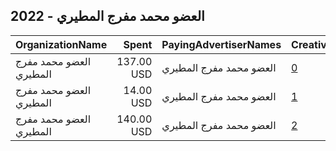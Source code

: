 ## 2022 - العضو محمد مفرج المطيري 
|OrganizationName|Spent|PayingAdvertiserNames|CreativeUrls|Impressions|Genders|AgeBrackets|CountryCodes|BillingAddresses|CandidateBallotInformation|
|:---|---:|:---|:---|---:|:---|:---|:---|:---|:---|
|العضو محمد مفرج المطيري|137.00 USD|العضو محمد مفرج المطيري|[0](https://www.snap.com/political-ads/asset/92effe1e04e83922f10bed12f636dade60176932fca35ece13af2e643ade30f3?mediaType=jpeg)|49,769||18+|kuwait|"شرحبيل,حولي,60000,KW"||
|العضو محمد مفرج المطيري|14.00 USD|العضو محمد مفرج المطيري|[1](https://www.snap.com/political-ads/asset/8151fa3b73f6c194913853c2c8bde9c04d3b419781ec8f891b68deacdb8f4064?mediaType=png)|6,711|||kuwait|"شرحبيل,حولي,60000,KW"||
|العضو محمد مفرج المطيري|140.00 USD|العضو محمد مفرج المطيري|[2](https://www.snap.com/political-ads/asset/d49de5e1f00eb372601f866a15f1a8844fdd79cbd2807afe3fcd1ae07ab68c93?mediaType=png)|80,470||18+|kuwait|"شرحبيل,حولي,60000,KW"|MOHAMMED MEFREJ ALMUTAIRI|
